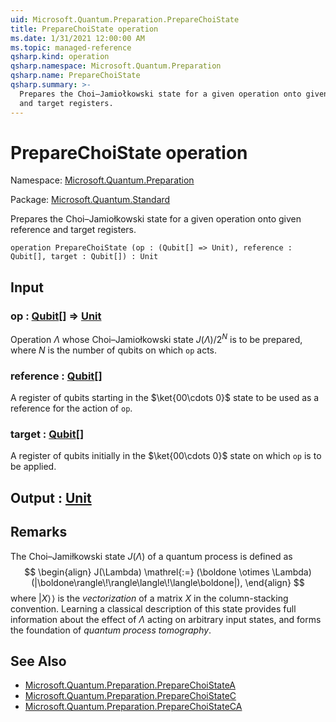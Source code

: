 ```yaml
---
uid: Microsoft.Quantum.Preparation.PrepareChoiState
title: PrepareChoiState operation
ms.date: 1/31/2021 12:00:00 AM
ms.topic: managed-reference
qsharp.kind: operation
qsharp.namespace: Microsoft.Quantum.Preparation
qsharp.name: PrepareChoiState
qsharp.summary: >-
  Prepares the Choi–Jamiołkowski state for a given operation onto given reference
  and target registers.
---
```


# PrepareChoiState operation

Namespace: [Microsoft.Quantum.Preparation](xref:Microsoft.Quantum.Preparation)

Package: [Microsoft.Quantum.Standard](https://nuget.org/packages/Microsoft.Quantum.Standard)


Prepares the Choi–Jamiołkowski state for a given operation onto given referenceand target registers.

```qsharp
operation PrepareChoiState (op : (Qubit[] => Unit), reference : Qubit[], target : Qubit[]) : Unit
```


## Input

### op : [Qubit](xref:microsoft.quantum.lang-ref.qubit)[] => [Unit](xref:microsoft.quantum.lang-ref.unit) 

Operation $\Lambda$ whose Choi–Jamiołkowski state $J(\Lambda) / 2^N$is to be prepared, where $N$ is the number of qubits on which`op` acts.


### reference : [Qubit](xref:microsoft.quantum.lang-ref.qubit)[]

A register of qubits starting in the $\ket{00\cdots 0}$ stateto be used as a reference for the action of `op`.


### target : [Qubit](xref:microsoft.quantum.lang-ref.qubit)[]

A register of qubits initially in the $\ket{00\cdots 0}$ stateon which `op` is to be applied.



## Output : [Unit](xref:microsoft.quantum.lang-ref.unit)



## Remarks

The Choi–Jamiłkowski state $J(\Lambda)$ of a quantum process isdefined as$$\begin{align}J(\Lambda) \mathrel{:=} (\boldone \otimes \Lambda)(|\boldone\rangle\!\rangle\langle\!\langle\boldone|),\end{align}$$where $|X\rangle\!\rangle$ is the *vectorization* of a matrix $X$in the column-stacking convention. Learning a classical descriptionof this state provides full information about the effect of $\Lambda$acting on arbitrary input states, and forms the foundation of*quantum process tomography*.

## See Also

- [Microsoft.Quantum.Preparation.PrepareChoiStateA](xref:Microsoft.Quantum.Preparation.PrepareChoiStateA)
- [Microsoft.Quantum.Preparation.PrepareChoiStateC](xref:Microsoft.Quantum.Preparation.PrepareChoiStateC)
- [Microsoft.Quantum.Preparation.PrepareChoiStateCA](xref:Microsoft.Quantum.Preparation.PrepareChoiStateCA)